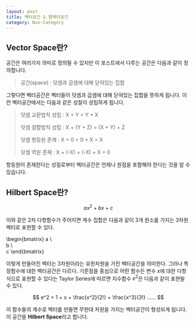```yaml
---
layout: post
title: 벡터공간 & 열벡터공간
category: Non-Category
---
```


## Vector Space란?

공간은 여러가지 의미로 정의될 수 있지만 이 포스트에서 다루는 공간은 다음과 같이 정의합니다.

> 공간(space) : 덧셈과 곱셈에 대해 닫혀있는 집합 

그렇다면 벡터공간은 벡터들이 덧셈과 곱셈에 대해 닫혀있는 집합을 뜻하게 됩니다.
이런 벡터공간에서는 다음과 같은 성질이 성립하게 됩니다.

> 덧셈 교환법칙 성립 : X + Y = Y + X
> 
> 덧셈 결합법칙 성립 : X + (Y + Z) = (X + Y) + Z
>
> 덧셈 항등원 존재 : X + 0 = 0 + X = X
>
> 덧셈 역원 존재 : X + (-X) = (-X) + X = 0

항등원이 존재한다는 성질로부터 벡터공간은 언제나 원점을 포함해야 한다는 것을 알 수 있습니다.
  
## Hilbert Space란?

$$ ax^2 + bx + c $$

이와 같은 2차 다항함수가 주어지면 계수 집합은 다음과 같이 3개 원소를 가지는 3차원 벡터로 표현할 수 있다.

\begin{bmatrix}
a \\
<br>
b \\
<br>
c
\end{bmatrix}

이렇게 만들어진 벡터는 3차원이라는 유한차원을 가진 벡터공간을 의미한다.
그러나 특정함수에 대한 벡터공간은 다르다.
기준점을 중심으로 어떤 함수든 변수 $x$에 대한 다항식으로 표현할 수 있다는 Taylor Series에 따르면 지수함수 $e^2$은 다음과 같이 표현될 수 있다.

$$ e^2 = 1 + x + \frac{x^2}{2!} + \frac{x^3}{3!} ...... $$

이 함수들의 계수로 벡터를 만들면 무한대 차원을 가지는 벡터공간이 형성되게 됩니다.
이 공간을 **Hilbert Space**라고 합니다. 
